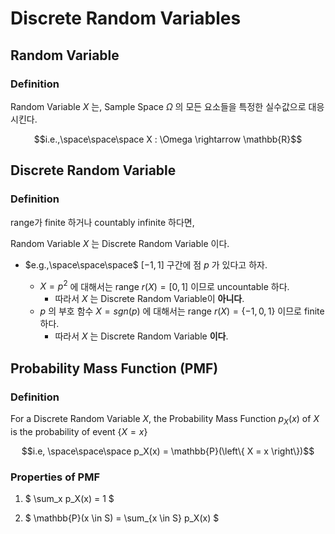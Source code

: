 # Discrete Random Variables

## Random Variable

### Definition

Random Variable $X$ 는, Sample Space $\Omega$ 의 모든 요소들을 특정한 실수값으로 대응시킨다.

$$i.e.,\space\space\space X : \Omega \rightarrow \mathbb{R}$$

## Discrete Random Variable

### Definition

range가 finite 하거나 countably infinite 하다면,

Random Variable $X$ 는 Discrete Random Variable 이다.

- $e.g.,\space\space\space$ $[-1,1]$ 구간에 점 $p$ 가 있다고 하자.

  - $X = p^2$ 에 대해서는 range $r(X) = [0,1]$ 이므로 uncountable 하다.
    - 따라서 $X$ 는 Discrete Random Variable이 **아니다**.
  - $p$ 의 부호 함수 $X = sgn(p)$ 에 대해서는 range $r(X) = \left\{ -1, 0, 1 \right\}$ 이므로 finite 하다.
    - 따라서 $X$ 는 Discrete Random Variable **이다**.

## Probability Mass Function (PMF)

### Definition

For a Discrete Random Variable $X$, the Probability Mass Function $p_X(x)$ of $X$ is the probability of event $\left\{ X = x \right\}$

$$i.e, \space\space\space p_X(x) = \mathbb{P}(\left\{ X = x \right\})$$

### Properties of PMF

1. $ \sum_x p_X(x) = 1 $

2. $ \mathbb{P}(x \in S) = \sum_{x \in S} p_X(x) $